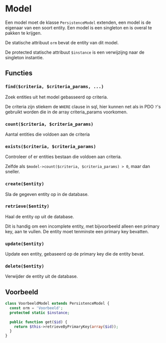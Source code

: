 # Model

Een model moet de klasse `PersistenceModel` extenden, een model is de eigenaar van een soort entity. Een model is een singleton en is overal te pakken te krijgen.

De statische attribuut `orm` bevat de entity van dit model.

De protected statische attribuut `$instance` is een verwijzijng naar de singleton instantie.

## Functies

### `find($criteria, $criteria_params, ...)`

Zoek entities uit het model gebasseerd op criteria. 

De criteria zijn stiekem de `WHERE` clause in sql, hier kunnen net als in PDO `?`'s gebruikt worden die in de array criteria_params voorkomen.

### `count($criteria, $criteria_params)`

Aantal entities die voldoen aan de criteria

### `exists($criteria, $criteria_params)`

Controleer of er entities bestaan die voldoen aan criteria.

Zelfde als `$model->count($criteria, $criteria_params) > 0`, maar dan sneller.

### `create($entity)`

Sla de gegeven entity op in de database.

### `retrieve($entity)`

Haal de entity op uit de database.

Dit is handig om een incomplete entity, met bijvoorbeeld alleen een primary key, aan te vullen. De entity moet tenminste een primary key bevatten.

### `update($entity)`

Update een entity, gebaseerd op de primary key die de entity bevat.

### `delete($entity)`

Verwijder de entity uit de database.

## Voorbeeld

```PHP
class VoorbeeldModel extends PersistenceModel {
  const orm = 'Voorbeeld';
  protected static $instance;
  
  public function get($id) {
    return $this->retrieveByPrimaryKey(array($id));
  }
}
```
